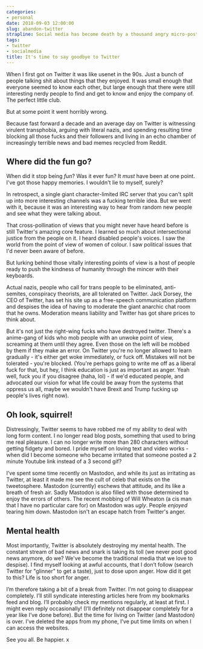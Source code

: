 ```yaml
---
categories:
- personal
date: 2018-09-03 12:00:00
slug: abandon-twitter
strapline: Social media has become death by a thousand angry micro-posts. Maybe it's time to get away. 
tags:
- twitter
- socialmedia
title: It's time to say goodbye to Twitter
---
```


When I first got on Twitter it was like usenet in the 90s. Just a bunch of people talking shit about things that they enjoyed. It was small enough that everyone seemed to know each other, but large enough that there were still interesting nerdy people to find and get to know and enjoy the company of. The perfect little club.

But at some point it went horribly wrong.

Because fast forward a decade and an average day on Twitter is witnessing virulent transphobia, arguing with literal nazis, and spending resulting time blocking all those fucks and their followers and living in an echo chamber of increasingly terrible news and bad memes recycled from Reddit. 

## Where did the fun go?

When did it stop being _fun_? Was it ever fun? It _must_ have been at one point. I've got those happy memories. I wouldn't lie to myself, surely? 

In retrospect, a single giant character-limited IRC server that you can't split up into more interesting channels was a fucking terrible idea. But we went with it, because it was an interesting way to hear from random new people and see what they were talking about. 

That cross-pollination of views that you might never have heard before is still Twitter's amazing core feature. I learned so much about intersectional justice from the people on it. I heard disabled people's voices. I saw the world from the point of view of women of colour. I saw political issues that I'd never been aware of before. 

But lurking behind those vitally interesting points of view is a host of people ready to push the kindness of humanity through the mincer with their keyboards. 

Actual nazis, people who call for trans people to be eliminated, anti-semites, conspiracy theorists, are all tolerated on Twitter. Jack Dorsey, the CEO of Twitter, has set his site up as a free-speech communication platform and despises the idea of having to moderate the giant anarchic chat room that he owns. Moderation means liability and Twitter has got share prices to think about.

But it's not just the right-wing fucks who have destroyed twitter. There's a anime-gang of kids who mob people with an unwoke point of view, screaming at them until they agree. Even those on the left will be mobbed by them if they make an error. On Twitter you're no longer allowed to learn gradually - it's either get woke immediately, or fuck off. Mistakes will not be tolerated - you're blocked. (You're perhaps going to write me off as a liberal fuck for that, but hey, I think education is just as important as anger. Yeah well, fuck you if you disagree (haha, lol) - if we'd educated people, and advocated our vision for what life could be away from the systems that oppress us all, maybe we wouldn't have Brexit and Trump fucking up people's lives right now).

## Oh look, squirrel!

Distressingly, Twitter seems to have robbed me of my ability to deal with long form content. I no longer read blog posts, something that used to bring me real pleasure. I can no longer write more than 280 characters without getting fidgety and bored. I pride myself on loving text and video works - when did I become someone who became irritated that someone posted a 2 minute Youtube link instead of a 3 second gif?

I’ve spent some time recently on Mastodon, and while its just as irritating as Twitter, at least it made me see the cult of celeb that exists on the tweetosphere. Mastodon (currently) eschews that attitude, and its like a breath of fresh air. Sadly Mastodon is also filled with those determined to enjoy the errors of others. The recent mobbing of Will Wheaton (a cis man that I have no particular care for) on Mastodon was _ugly_. People _enjoyed_ tearing him down. Mastodon isn't an escape hatch from Twitter's anger.

## Mental health

Most importantly, Twitter is absolutely destroying my mental health. The constant stream of bad news and snark is taking its toll (we never post good news anymore, do we? We've become the traditional media that we love to despise). I find myself looking at awful accounts, that I don’t follow (search Twitter for "glinner" to get a taste), just to dose upon anger. How did it get to this? Life is too short for anger. 

I’m therefore taking a bit of a break from Twitter. I’m not going to disappear completely. I’ll still syndicate interesting articles here from my bookmarks feed and blog. I’ll probably check my mentions regularly, at least at first. I might even reply occasionally! (I’ll definitely not disappear completely for a year like I’ve done before). But the time for living on Twitter (and Mastodon) is over. I've deleted the apps from my phone, I've put time limits on when I can access the websites.

See you all. Be happier. x